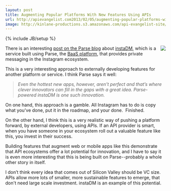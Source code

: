 ```yaml
---
layout: post
title: Augmenting Popular Platforms With New Features Using APIs
url: http://apievangelist.com2013/02/05/augmenting-popular-platforms-with-new-features-using-apis/
image: http://kinlane-productions.s3.amazonaws.com/api-evangelist-site/blog/instaDM-logo.png
---
```

{% include JB/setup %}<p>
     <a href="http://insta.dm/" target="_blank"><img src="https://s3.amazonaws.com/kinlane-productions/api-evangelist/instagram/instaDM-logo.png"  align="right" /></a>
</p>
<p>
     There is an interesting <a href="http://blog.parse.com/2013/02/01/instadm-brings-private-messaging-to-instagram/" target="_blank">post on the Parse blog</a> about <a href="http://insta.dm/" target="_blank">instaDM</a>, which is a service built using Parse, the <a href="/trends/baas.php" target="_blank">BaaS platform</a>, that provides private messaging in the Instagram ecosystem.
</p>
<p>
     This is a very interesting approach to externally developing features for another platform or service. I think Parse says it well:
</p>
<blockquote>
     <em>Even the hottest new apps, however, aren’t perfect and that’s where clever innovators can fill in the gaps with a great idea. Parse-powered instaDM is one such innovation.</em>
</blockquote>
<p>
     On one hand, this approach is a gamble. All Instagram has to do is copy what you've done, put it in the roadmap, and your done.  Finished.
</p>
<p>
     On the other hand, I think this is a very realistic way of pushing a platform forward, by external developers, using APIs. If an API provider is smart, when you have someone in your ecosystem roll out a valuable feature like this, you invest in their success.
</p>
<p>
     Building features that augment web or mobile apps like this demonstrate that API ecosystems offer a lot potential for innovation, and I have to say it is even more interesting that this is being built on Parse--probably a whole other story in itself.
</p>
<p>
     I don’t think every idea that comes out of Silicon Valley should be VC size. APIs allow more lots of smaller, more sustainable features to emerge, that don't need large scale investment. instaDM is an example of this potential.
</p>
